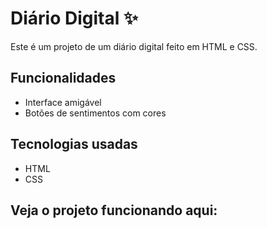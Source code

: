 # Diário Digital ✨

Este é um projeto de um diário digital feito em HTML e CSS.

## Funcionalidades

- Interface amigável
- Botões de sentimentos com cores

## Tecnologias usadas

- HTML
- CSS

## Veja o projeto funcionando aqui:
